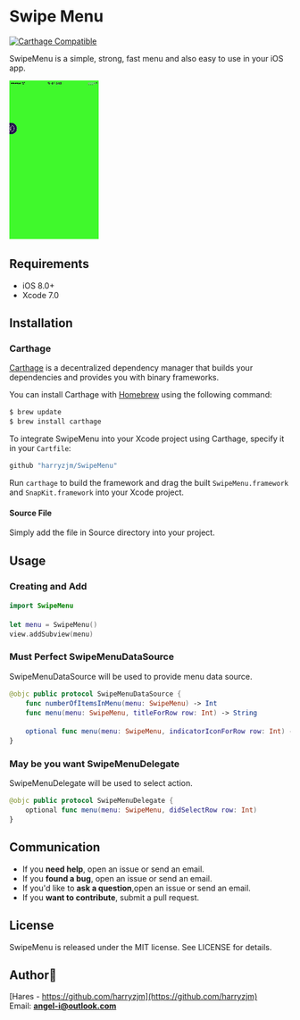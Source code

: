 Swipe Menu
===============

[![Carthage Compatible](https://img.shields.io/badge/Carthage-compatible-4BC51D.svg?style=flat)](https://github.com/Carthage/Carthage)

SwipeMenu is a simple, strong, fast menu and also easy to use in your iOS app.  

![show](./Logo/SwipeMenu.gif)  

## Requirements

- iOS 8.0+
- Xcode 7.0

## Installation

### Carthage

[Carthage](https://github.com/Carthage/Carthage) is a decentralized dependency manager that builds your dependencies and provides you with binary frameworks.

You can install Carthage with [Homebrew](http://brew.sh/) using the following command:

```bash
$ brew update
$ brew install carthage
```

To integrate SwipeMenu into your Xcode project using Carthage, specify it in your `Cartfile`:

```swift
github "harryzjm/SwipeMenu"
```

Run `carthage` to build the framework and drag the built `SwipeMenu.framework` and `SnapKit.framework` into your Xcode project.

#### Source File

Simply add the file in Source directory into your project.

## Usage

### Creating and Add

```swift
import SwipeMenu

let menu = SwipeMenu()
view.addSubview(menu)


```

### Must Perfect SwipeMenuDataSource  
SwipeMenuDataSource will be used to provide menu data source.  

```swift
@objc public protocol SwipeMenuDataSource {
    func numberOfItemsInMenu(menu: SwipeMenu) -> Int
    func menu(menu: SwipeMenu, titleForRow row: Int) -> String
    
    optional func menu(menu: SwipeMenu, indicatorIconForRow row: Int) -> UIImage
}
```

### May be you want SwipeMenuDelegate  
SwipeMenuDelegate will be used to select action.  

```swift
@objc public protocol SwipeMenuDelegate {
    optional func menu(menu: SwipeMenu, didSelectRow row: Int)
}
```

## Communication

- If you **need help**, open an issue or send an email.
- If you **found a bug**, open an issue or send an email.
- If you'd like to **ask a question**,open an issue or send an email.
- If you **want to contribute**, submit a pull request.

## License

SwipeMenu is released under the MIT license. See LICENSE for details.

##  Author😬  

[Hares - https://github.com/harryzjm](https://github.com/harryzjm)  
Email: **angel-i@outlook.com**
